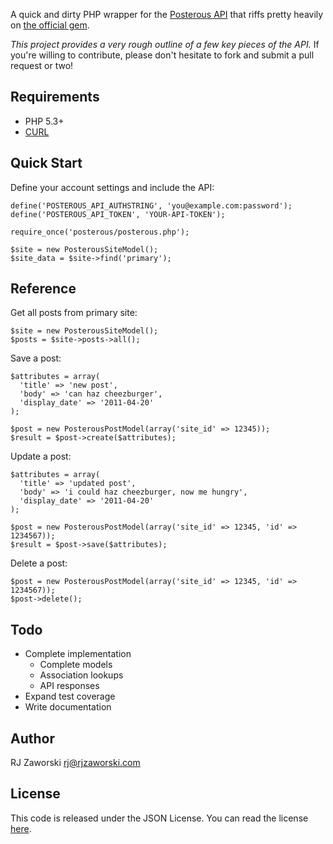 A quick and dirty PHP wrapper for the [Posterous API](https://posterous.com/api) that riffs pretty heavily on [the official gem](https://github.com/posterous/posterous-gem).

*This project provides a very rough outline of a few key pieces of the API.* If you're willing to contribute, please don't hesitate to fork and submit a pull request or two!

Requirements
------------

 * PHP 5.3+
 * [CURL](http://curl.haxx.se/libcurl/php/)

Quick Start
-----------

Define your account settings and include the API:

    define('POSTEROUS_API_AUTHSTRING', 'you@example.com:password');
    define('POSTEROUS_API_TOKEN', 'YOUR-API-TOKEN');

	require_once('posterous/posterous.php');

    $site = new PosterousSiteModel();
    $site_data = $site->find('primary');

Reference
---------

Get all posts from primary site:

    $site = new PosterousSiteModel();
    $posts = $site->posts->all();

Save a post:

	$attributes = array(
      'title' => 'new post',
      'body' => 'can haz cheezburger',
      'display_date' => '2011-04-20'
    );

    $post = new PosterousPostModel(array('site_id' => 12345));
    $result = $post->create($attributes);

Update a post:

    $attributes = array(
      'title' => 'updated post',
      'body' => 'i could haz cheezburger, now me hungry',
      'display_date' => '2011-04-20'
    );

    $post = new PosterousPostModel(array('site_id' => 12345, 'id' => 1234567));
    $result = $post->save($attributes);

Delete a post:

    $post = new PosterousPostModel(array('site_id' => 12345, 'id' => 1234567));
    $post->delete();

Todo
----

* Complete implementation
   - Complete models
   - Association lookups
   - API responses
* Expand test coverage
* Write documentation

Author
------

RJ Zaworski <rj@rjzaworski.com>

License
-------

This code is released under the JSON License. You can read the license [here](http://www.json.org/license.html).

